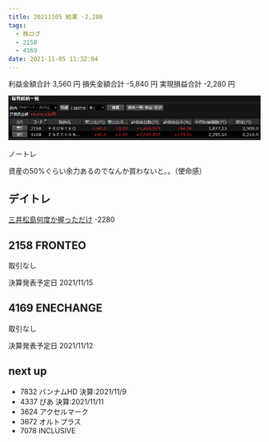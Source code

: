 ```yaml
---
title: 20211105 結果 -2,280
tags:
  - 株ログ
  - 2158
  - 4169
date: 2021-11-05 11:32:04
---
```


利益金額合計 3,560 円
損失金額合計 -5,840 円
実現損益合計 -2,280 円

![i](/kab/img/20211105000.png)

ノートレ

資産の50%ぐらい余力あるのでなんか買わないと。。（使命感）

## デイトレ

[三井松島何度か握っただけ](https://twitter.com/OG0eu7segtTPbw/status/1456494821586079749) -2280

## 2158 FRONTEO

取引なし

決算発表予定日 2021/11/15

## 4169 ENECHANGE

取引なし

決算発表予定日 2021/11/12

## next up

- 7832 バンナムHD 決算:2021/11/9
- 4337 ぴあ 決算:2021/11/11
- 3624 アクセルマーク
- 3672 オルトプラス
- 7078 INCLUSIVE

